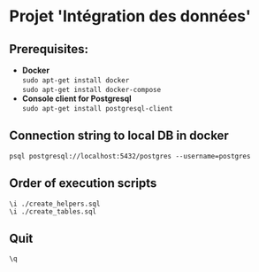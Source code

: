 # Projet 'Intégration des données'

## Prerequisites:

* __Docker__  
`sudo apt-get install docker`  
`sudo apt-get install docker-compose`  
* __Console client for Postgresql__  
`sudo apt-get install postgresql-client`

## Connection string to local DB in docker  
`psql postgresql://localhost:5432/postgres --username=postgres`

## Order of execution scripts  
`\i ./create_helpers.sql`  
`\i ./create_tables.sql`

## Quit  
`\q`